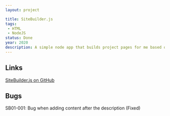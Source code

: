 ```yaml
---
layout: project

title: SiteBuilder.js
tags:
 - HTML
 - NodeJS
status: Done
year: 2020
description: A simple node app that builds project pages for me based off of questions it asks.
---
```


## Links

[SiteBuilder.js on GitHub](https://github.com/C1200/SiteBuilder.js)

## Bugs

SB01-001: Bug when adding content after the description (Fixed)